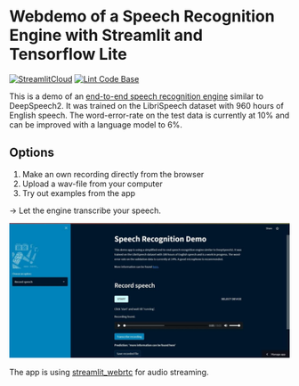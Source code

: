<!-- markdownlint-disable -->
# Webdemo of a Speech Recognition Engine with Streamlit and Tensorflow Lite 
[![StreamlitCloud](https://static.streamlit.io/badges/streamlit_badge_black_white.svg)](https://share.streamlit.io/to-schi/asr-deepspeech2-webdemo/main)
[![Lint Code Base](https://github.com/to-schi/asr-deepspeech2-webdemo/actions/workflows/super-linter.yml/badge.svg)](https://github.com/to-schi/asr-deepspeech2-webdemo/actions/workflows/super-linter.yml)

This is a demo of an [end-to-end speech recognition engine](https://github.com/to-schi/speech-recognition-from-scratch) similar to DeepSpeech2. It was trained on the LibriSpeech dataset with 960 hours of English speech. The word-error-rate on the test data is currently at 10% and can be improved with a language model to 6%. 

## Options
1. Make an own recording directly from the browser
2. Upload a wav-file from your computer
3. Try out examples from the app

-> Let the engine transcribe your speech.

[![app](./img/screenshot.jpg)](https://share.streamlit.io/to-schi/asr-deepspeech2-webdemo/main)

The app is using [streamlit_webrtc](https://github.com/whitphx/streamlit-webrtc) for audio streaming.



